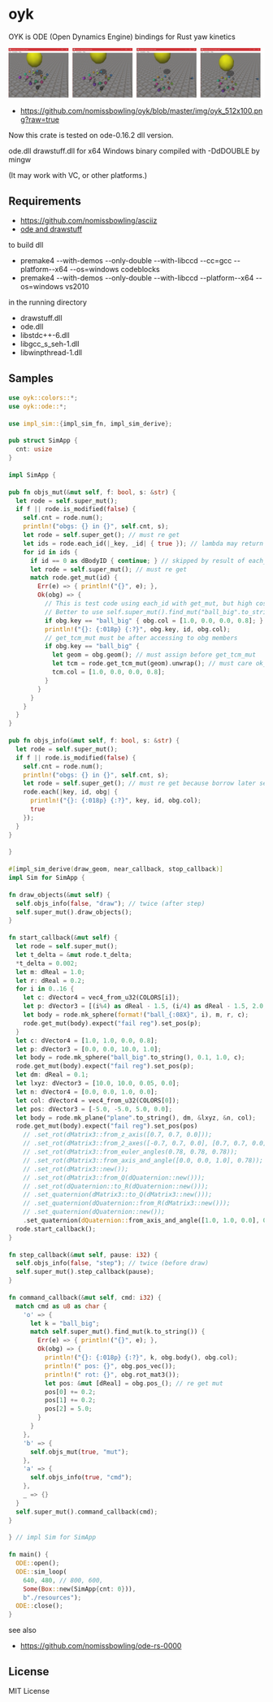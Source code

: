 oyk
===

OYK is ODE (Open Dynamics Engine) bindings for Rust yaw kinetics


[oyk_512x100]: https://github.com/nomissbowling/oyk/blob/master/img/oyk_512x100.png?raw=true
![ODE][oyk_512x100]
 * https://github.com/nomissbowling/oyk/blob/master/img/oyk_512x100.png?raw=true

Now this crate is tested on ode-0.16.2 dll version.

ode.dll drawstuff.dll for x64 Windows binary compiled with -DdDOUBLE by mingw

(It may work with VC, or other platforms.)


Requirements
------------

- [ https://github.com/nomissbowling/asciiz ]( https://github.com/nomissbowling/asciiz )
- [ ode and drawstuff ]( https://ode.org/ )

to build dll

- premake4 --with-demos --only-double --with-libccd --cc=gcc --platform--x64 --os=windows codeblocks
- premake4 --with-demos --only-double --with-libccd --platform--x64 --os=windows vs2010

in the running directory

- drawstuff.dll
- ode.dll
- libstdc++-6.dll
- libgcc_s_seh-1.dll
- libwinpthread-1.dll


Samples
-------

```rust
use oyk::colors::*;
use oyk::ode::*;

use impl_sim::{impl_sim_fn, impl_sim_derive};

pub struct SimApp {
  cnt: usize
}

impl SimApp {

pub fn objs_mut(&mut self, f: bool, s: &str) {
  let rode = self.super_mut();
  if f || rode.is_modified(false) {
    self.cnt = rode.num();
    println!("obgs: {} in {}", self.cnt, s);
    let rode = self.super_get(); // must re get
    let ids = rode.each_id(|_key, _id| { true }); // lambda may return false
    for id in ids {
      if id == 0 as dBodyID { continue; } // skipped by result of each_id
      let rode = self.super_mut(); // must re get
      match rode.get_mut(id) {
        Err(e) => { println!("{}", e); },
        Ok(obg) => {
          // This is test code using each_id with get_mut, but high cost.
          // Better to use self.super_mut().find_mut("ball_big".to_string())
          if obg.key == "ball_big" { obg.col = [1.0, 0.0, 0.0, 0.8]; }
          println!("{}: {:018p} {:?}", obg.key, id, obg.col);
          // get_tcm_mut must be after accessing to obg members
          if obg.key == "ball_big" {
            let geom = obg.geom(); // must assign before get_tcm_mut
            let tcm = rode.get_tcm_mut(geom).unwrap(); // must care ok_or
            tcm.col = [1.0, 0.0, 0.0, 0.8];
          }
        }
      }
    }
  }
}

pub fn objs_info(&mut self, f: bool, s: &str) {
  let rode = self.super_mut();
  if f || rode.is_modified(false) {
    self.cnt = rode.num();
    println!("obgs: {} in {}", self.cnt, s);
    let rode = self.super_get(); // must re get because borrow later self.cnt
    rode.each(|key, id, obg| {
      println!("{}: {:018p} {:?}", key, id, obg.col);
      true
    });
  }
}

}

#[impl_sim_derive(draw_geom, near_callback, stop_callback)]
impl Sim for SimApp {

fn draw_objects(&mut self) {
  self.objs_info(false, "draw"); // twice (after step)
  self.super_mut().draw_objects();
}

fn start_callback(&mut self) {
  let rode = self.super_mut();
  let t_delta = &mut rode.t_delta;
  *t_delta = 0.002;
  let m: dReal = 1.0;
  let r: dReal = 0.2;
  for i in 0..16 {
    let c: dVector4 = vec4_from_u32(COLORS[i]);
    let p: dVector3 = [(i%4) as dReal - 1.5, (i/4) as dReal - 1.5, 2.0, 1.0];
    let body = rode.mk_sphere(format!("ball_{:08X}", i), m, r, c);
    rode.get_mut(body).expect("fail reg").set_pos(p);
  }
  let c: dVector4 = [1.0, 1.0, 0.0, 0.8];
  let p: dVector3 = [0.0, 0.0, 10.0, 1.0];
  let body = rode.mk_sphere("ball_big".to_string(), 0.1, 1.0, c);
  rode.get_mut(body).expect("fail reg").set_pos(p);
  let dm: dReal = 0.1;
  let lxyz: dVector3 = [10.0, 10.0, 0.05, 0.0];
  let n: dVector4 = [0.0, 0.0, 1.0, 0.0];
  let col: dVector4 = vec4_from_u32(COLORS[0]);
  let pos: dVector3 = [-5.0, -5.0, 5.0, 0.0];
  let body = rode.mk_plane("plane".to_string(), dm, &lxyz, &n, col);
  rode.get_mut(body).expect("fail reg").set_pos(pos)
    // .set_rot(dMatrix3::from_z_axis([0.7, 0.7, 0.0]));
    // .set_rot(dMatrix3::from_2_axes([-0.7, 0.7, 0.0], [0.7, 0.7, 0.0]));
    // .set_rot(dMatrix3::from_euler_angles(0.78, 0.78, 0.78));
    // .set_rot(dMatrix3::from_axis_and_angle([0.0, 0.0, 1.0], 0.78));
    // .set_rot(dMatrix3::new());
    // .set_rot(dMatrix3::from_Q(dQuaternion::new()));
    // .set_rot(dQuaternion::to_R(dQuaternion::new()));
    // .set_quaternion(dMatrix3::to_Q(dMatrix3::new()));
    // .set_quaternion(dQuaternion::from_R(dMatrix3::new()));
    // .set_quaternion(dQuaternion::new());
    .set_quaternion(dQuaternion::from_axis_and_angle([1.0, 1.0, 0.0], 0.78));
  rode.start_callback();
}

fn step_callback(&mut self, pause: i32) {
  self.objs_info(false, "step"); // twice (before draw)
  self.super_mut().step_callback(pause);
}

fn command_callback(&mut self, cmd: i32) {
  match cmd as u8 as char {
    'o' => {
      let k = "ball_big";
      match self.super_mut().find_mut(k.to_string()) {
        Err(e) => { println!("{}", e); },
        Ok(obg) => {
          println!("{}: {:018p} {:?}", k, obg.body(), obg.col);
          println!(" pos: {}", obg.pos_vec());
          println!(" rot: {}", obg.rot_mat3());
          let pos: &mut [dReal] = obg.pos_(); // re get mut
          pos[0] += 0.2;
          pos[1] += 0.2;
          pos[2] = 5.0;
        }
      }
    },
    'b' => {
      self.objs_mut(true, "mut");
    },
    'a' => {
      self.objs_info(true, "cmd");
    },
    _ => {}
  }
  self.super_mut().command_callback(cmd);
}

} // impl Sim for SimApp

fn main() {
  ODE::open();
  ODE::sim_loop(
    640, 480, // 800, 600,
    Some(Box::new(SimApp{cnt: 0})),
    b"./resources");
  ODE::close();
}
```


see also

- [ https://github.com/nomissbowling/ode-rs-0000 ]( https://github.com/nomissbowling/ode-rs-0000 )


License
-------

MIT License

